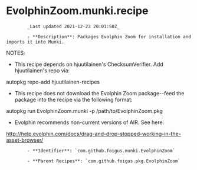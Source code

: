 # EvolphinZoom.munki.recipe

            _Last updated 2021-12-23 20:01:50Z_

            - **Description**: Packages Evolphin Zoom for installation and imports it into Munki.

NOTES:
- This recipe depends on hjuutilainen's ChecksumVerifier.  Add hjuutilainen's repo via:

autopkg repo-add hjuutilainen-recipes

- This recipe does not download the Evolphin Zoom package--feed the package into the recipe via the following format:

autopkg run EvolphinZoom.munki -p /path/to/EvolphinZoom.pkg

- Evolphin recommends non-current versions of AIR.  See here:

http://help.evolphin.com/docs/drag-and-drop-stopped-working-in-the-asset-browser/

            - **Identifier**: `com.github.foigus.munki.EvolphinZoom`

            - **Parent Recipes**: `com.github.foigus.pkg.EvolphinZoom`

